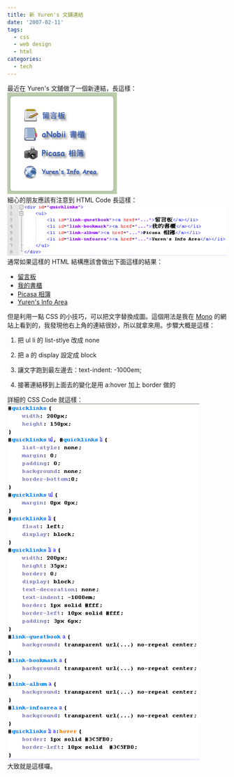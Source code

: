 ```yaml
---
title: 新 Yuren's 文舖連結
date: '2007-02-11'
tags:
  - css
  - web design
  - html
categories:
  - tech
---
```

最近在 Yuren's 文舖做了一個新連結，長這樣：  
[![yuren blog screenshot](images/0.gif)](http://www.flickr.com/photos/yurenju/385270768/ "Photo Sharing")  
細心的朋友應該有注意到 HTML Code 長這樣：  
[![Yuren's 文舖的 HTML code](images/1.gif)](http://www.flickr.com/photos/yurenju/386356659/ "Photo Sharing")  
通常如果這樣的 HTML 結構應該會做出下面這樣的結果：  

*   [留言板](https://www2.blogger.com/comment.g?blogID=6487608&postID=1453298338395039651)
*   [我的書櫃](http://www.anobii.com/people/yurenju/)
*   [Picasa 相簿](http://picasaweb.google.com/yurenju)
*   [Yuren's Info Area](http://yurinfore.blogspot.com/)

但是利用一點 CSS 的小技巧，可以把文字替換成圖。這個用法是我在 [Mono](http://www.mono-project.com/Main_Page) 的網站上看到的，我發現他右上角的連結很妙，所以就拿來用。步驟大概是這樣：  

1.  把 ul li 的 list-stlye 改成 none
2.  把 a 的 display 設定成 block  
    
3.  讓文字跑到最左邊去：text-indent: -1000em;
4.  接著連結移到上面去的變化是用 a:hover 加上 border 做的

詳細的 CSS Code 就這樣：  
[![css-code](images/2.gif)](http://www.flickr.com/photos/yurenju/386361353/ "Photo Sharing")  
大致就是這樣囉。